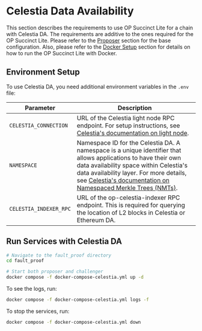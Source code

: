 # Celestia Data Availability

This section describes the requirements to use OP Succinct Lite for a chain with Celestia DA. The requirements are additive to the ones required for the OP Succinct Lite. Please refer to the [Proposer](../proposer.md) section for the base configuration. Also, please refer to the [Docker Setup](../docker.md) section for details on how to run the OP Succinct Lite with Docker.

## Environment Setup

To use Celestia DA, you need additional environment variables in the `.env` file:

| Parameter | Description |
|-----------|-------------|
| `CELESTIA_CONNECTION` | URL of the Celestia light node RPC endpoint. For setup instructions, see [Celestia's documentation on light node](https://docs.celestia.org/how-to-guides/light-node). |
| `NAMESPACE` | Namespace ID for the Celestia DA. A namespace is a unique identifier that allows applications to have their own data availability space within Celestia's data availability layer. For more details, see [Celestia's documentation on Namespaced Merkle Trees (NMTs)](https://docs.celestia.org/learn/how-celestia-works/data-availability-layer#namespaced-merkle-trees-nmts). |
| `CELESTIA_INDEXER_RPC` | URL of the op-celestia-indexer RPC endpoint. This is required for querying the location of L2 blocks in Celestia or Ethereum DA. |

## Run Services with Celestia DA

```bash
# Navigate to the fault_proof directory
cd fault_proof

# Start both proposer and challenger
docker compose -f docker-compose-celestia.yml up -d
```

To see the logs, run:

```bash
docker compose -f docker-compose-celestia.yml logs -f
```

To stop the services, run:

```bash
docker compose -f docker-compose-celestia.yml down
```
